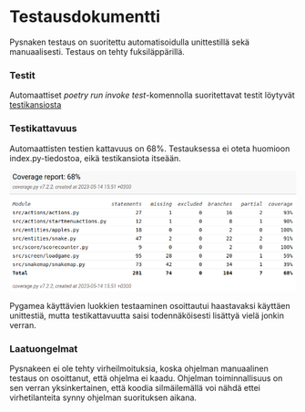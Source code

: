 # Testausdokumentti

Pysnaken testaus on suoritettu automatisoidulla unittestillä sekä manuaalisesti. Testaus on tehty fuksiläppärillä.


### Testit

Automaattiset *poetry run invoke test*-komennolla suoritettavat testit löytyvät [testikansiosta](https://github.com/ThomasGrundstrom/ot-harjoitustyo/tree/master/src/tests)


### Testikattavuus

Automaattisten testien kattavuus on 68%. Testauksessa ei oteta huomioon index.py-tiedostoa, eikä testikansiota itseään.

![](./kuvat/testcoverage.png)

Pygamea käyttävien luokkien testaaminen osoittautui haastavaksi käyttäen unittestiä, mutta testikattavuutta saisi todennäköisesti lisättyä vielä jonkin verran.


### Laatuongelmat

Pysnakeen ei ole tehty virheilmoituksia, koska ohjelman manuaalinen testaus on osoittanut, että ohjelma ei kaadu. Ohjelman toiminnallisuus on sen verran yksinkertainen, että koodia silmäilemällä voi nähdä ettei virhetilanteita synny ohjelman suorituksen aikana.
